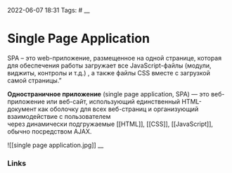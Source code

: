 2022-06-07 18:31
Tags: #
__
# Single Page Application
SPA – это web-приложение, размещенное на одной странице, которая для обеспечения работы загружает все JavaScript-файлы (модули, виджиты, контролы и т.д.) , а также файлы CSS вместе с загрузкой самой страницы.”

**Одностраничное приложение** (single page application, SPA) — это веб-приложение или веб-сайт, использующий единственный HTML-документ как оболочку для всех веб-страниц и организующий взаимодействие с пользователем через динамически подгружаемые [[HTML]], [[CSS]], [[JavaScript]], обычно посредством AJAX.

![[single page application.jpg]]
__
### Links

